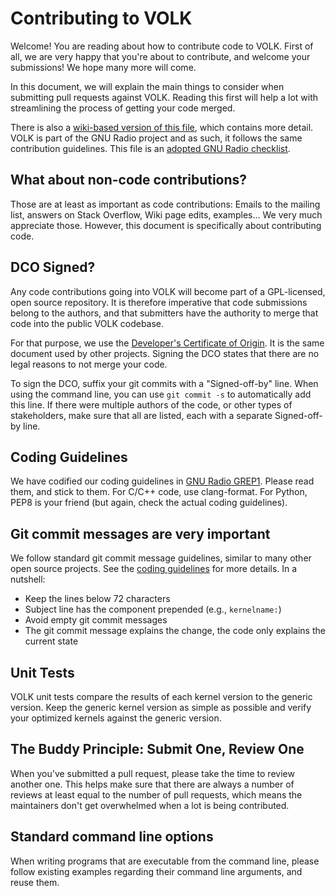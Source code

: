 # Contributing to VOLK

Welcome! You are reading about how to contribute code to VOLK. First of
all, we are very happy that you're about to contribute, and welcome your
submissions! We hope many more will come.

In this document, we will explain the main things to consider when submitting
pull requests against VOLK. Reading this first will help a lot with
streamlining the process of getting your code merged.

There is also a [wiki-based version of this file][wikicontrib], which contains
more detail. VOLK is part of the GNU Radio project and as such, it follows the 
same contribution guidelines.  This file is an [adopted GNU Radio checklist][gnuradiocontrib].

## What about non-code contributions?

Those are at least as important as code contributions: Emails to the mailing
list, answers on Stack Overflow, Wiki page edits, examples... We very much
appreciate those. However, this document is specifically about contributing
code.

## DCO Signed?

Any code contributions going into VOLK will become part of a GPL-licensed,
open source repository. It is therefore imperative that code submissions belong
to the authors, and that submitters have the authority to merge that code into
the public VOLK codebase.

For that purpose, we use the [Developer's Certificate of Origin](DCO.txt). It
is the same document used by other projects. Signing the DCO states that there
are no legal reasons to not merge your code.

To sign the DCO, suffix your git commits with a "Signed-off-by" line. When
using the command line, you can use `git commit -s` to automatically add this
line. If there were multiple authors of the code, or other types of
stakeholders, make sure that all are listed, each with a separate Signed-off-by
line.

## Coding Guidelines

We have codified our coding guidelines in [GNU Radio GREP1][grep1]. Please read them, 
and stick to them. For C/C++ code, use clang-format. For Python, PEP8 is your friend
(but again, check the actual coding guidelines).

## Git commit messages are very important

We follow standard git commit message guidelines, similar to many other open
source projects. See the [coding guidelines][grep1] for more details. In a
nutshell:
- Keep the lines below 72 characters
- Subject line has the component prepended (e.g., `kernelname:`)
- Avoid empty git commit messages
- The git commit message explains the change, the code only explains the current
  state

## Unit Tests

VOLK unit tests compare the results of each kernel version to the generic version.
Keep the generic kernel version as simple as possible and verify your optimized
kernels against the generic version.

## The Buddy Principle: Submit One, Review One

When you've submitted a pull request, please take the time to review another
one. This helps make sure that there are always a number of reviews at least
equal to the number of pull requests, which means the maintainers don't get
overwhelmed when a lot is being contributed.

## Standard command line options

When writing programs that are executable from the command line,
please follow existing examples regarding their command line arguments, and
reuse them.

[grep1]: https://github.com/gnuradio/greps/blob/master/grep-0001-coding-guidelines.md
[wikicontrib]: https://wiki.gnuradio.org/index.php/Development
[gr-devs]: https://github.com/orgs/gnuradio/teams/gr-devs
[gnuradiocontrib]: https://github.com/gnuradio/gnuradio/blob/master/CONTRIBUTING.md
